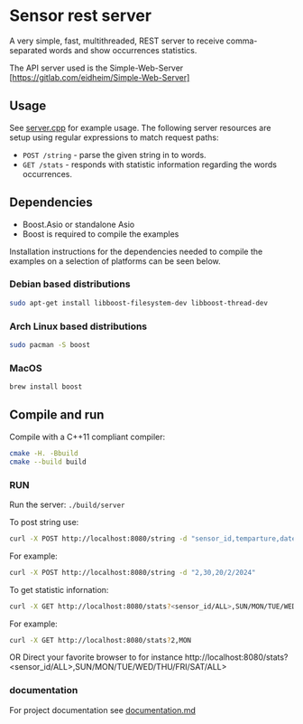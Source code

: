 # Sensor rest server

A very simple, fast, multithreaded, REST server to receive  comma-separated words and show occurrences statistics.

The API server used is the Simple-Web-Server [https://gitlab.com/eidheim/Simple-Web-Server] 

## Usage

See [server.cpp](https://github.com/theamirocohen/sensor_rest_server/blob/main/server.cpp) for example usage.
The following server resources are setup using regular expressions to match request paths:
* `POST /string` - parse the given string in to words.
* `GET /stats` - responds with statistic information regarding the words occurrences.

## Dependencies

* Boost.Asio or standalone Asio
* Boost is required to compile the examples

Installation instructions for the dependencies needed to compile the examples on a selection of platforms can be seen below.

### Debian based distributions

```sh
sudo apt-get install libboost-filesystem-dev libboost-thread-dev
```

### Arch Linux based distributions

```sh
sudo pacman -S boost
```

### MacOS

```sh
brew install boost
```

## Compile and run

Compile with a C++11 compliant compiler:
```sh
cmake -H. -Bbuild
cmake --build build
```

### RUN

Run the server: `./build/server`

To post string use:
```sh
curl -X POST http://localhost:8080/string -d "sensor_id,temparture,date"
```
For example:
```sh
curl -X POST http://localhost:8080/string -d "2,30,20/2/2024"
```
To get statistic infornation:
```sh
curl -X GET http://localhost:8080/stats?<sensor_id/ALL>,SUN/MON/TUE/WED/THU/FRI/SAT/ALL>
```
For example:
```sh
curl -X GET http://localhost:8080/stats?2,MON
```
OR
Direct your favorite browser to for instance http://localhost:8080/stats?<sensor_id/ALL>,SUN/MON/TUE/WED/THU/FRI/SAT/ALL>

### documentation 

For project documentation see [documentation.md](https://github.com/theamirocohen/sensor_rest_server/blob/main/documentation.md)
